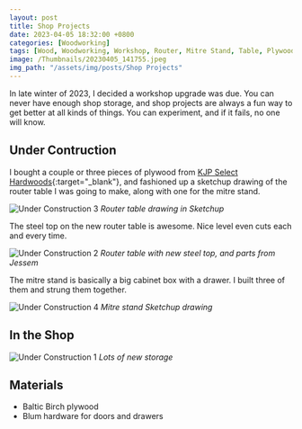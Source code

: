 ```yaml
---
layout: post
title: Shop Projects
date: 2023-04-05 18:32:00 +0800
categories: [Woodworking]
tags: [Wood, Woodworking, Workshop, Router, Mitre Stand, Table, Plywood]
image: /Thumbnails/20230405_141755.jpeg
img_path: "/assets/img/posts/Shop Projects"
---
```


In late winter of 2023, I decided a workshop upgrade was due.  You can never have enough shop storage, and shop projects are always a fun way to get better at all kinds of things.  You can experiment, and if it fails, no one will know.

## Under Contruction

I bought a couple or three pieces of plywood from [KJP Select Hardwoods]{:target="_blank"}, and fashioned up a sketchup drawing of the router table I was going to make, along with one for the mitre stand.

![Under Construction 3][Under Construction 3]
_Router table drawing in Sketchup_

The steel top on the new router table is awesome.  Nice level even cuts each and every time.

![Under Construction 2][Under Construction 2]
_Router table with new steel top, and parts from Jessem_

The mitre stand is basically a big cabinet box with a drawer.  I built three of them and strung them together.

![Under Construction 4][Under Construction 4]
_Mitre stand Sketchup drawing_

## In the Shop

![Under Construction 1][Under Construction 1]
_Lots of new storage_

## Materials

- Baltic Birch plywood
- Blum hardware for doors and drawers

[Under Construction 1]: 20230405_141747.jpeg
[Under Construction 2]: 20230405_141755.jpeg
[Under Construction 3]: Sketchup%20of%20Router%20Table.jpeg
[Under Construction 4]: Sketchup%20of%20Mitre%20Stand.jpeg
[KJP Select Hardwoods]: https://www.kjpselecthardwoods.com/pages/baltic-birch-plywood

